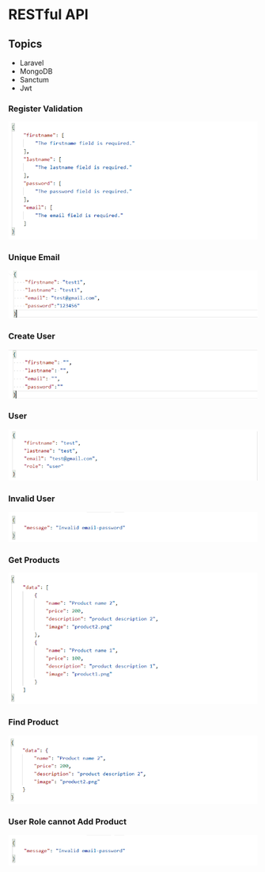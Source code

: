 # RESTful API

## Topics
- Laravel
- MongoDB
- Sanctum
- Jwt

### Register Validation
<img src="screens/register_validation.png" />

### Unique Email
<img src="screens/unique_email.png" />

### Create User
<img src="screens/create_user.png" />

### User
<img src="screens/user.png" />

### Invalid User
<img src="screens/user_invalid.png" />

### Get Products
<img src="screens/get_products.png" />

### Find Product
<img src="screens/find_product.png" />

### User Role cannot Add Product
<img src="screens/user_invalid.png" />